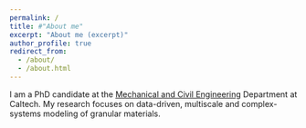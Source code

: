 ```yaml
---
permalink: /
title: #"About me"
excerpt: "About me (excerpt)"
author_profile: true
redirect_from: 
  - /about/
  - /about.html
---
```


I am a PhD candidate at the [Mechanical and Civil Engineering](https://http://mce.caltech.edu/) Department at Caltech. My research focuses on data-driven, multiscale and complex-systems modeling of granular materials.

<!-- Research group: [Complex Systems Modeling](https://http://cosymo.caltech.edu/) -->

